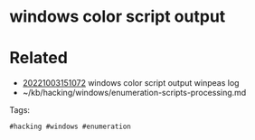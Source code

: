 # windows color script output

# Related

- [20221003151072](/zet/20221003151072/README.md) windows color script output winpeas log
- ~/kb/hacking/windows/enumeration-scripts-processing.md

Tags:

    #hacking #windows #enumeration 
